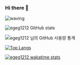 ### Hi there 👋

<!--
**EGEG1212/egeg1212** is a ✨ _special_ ✨ repository because its `README.md` (this file) appears on your GitHub profile.

Here are some ideas to get you started:

- 🔭 I’m currently working on ...
- 🌱 I’m currently learning ...
- 👯 I’m looking to collaborate on ...
- 🤔 I’m looking for help with ...
- 💬 Ask me about ...
- 📫 How to reach me: ...
- 😄 Pronouns: ...
- ⚡ Fun fact: ...

REFERENCE <https://github.com/anuraghazra/github-readme-stats/blob/master/docs/readme_kr.md>
-->

<!-- ![header](https://capsule-render.vercel.app/api?type=wave&color=gradient&height=300&section=header&text=Hi there 👋&fontSize=90) -->
![waving](https://capsule-render.vercel.app/api?type=waving&height=200&text=Hello!&fontAlign=80&fontAlignY=40&color=gradient)


![egeg1212 GitHub stats](https://github-readme-stats.vercel.app/api?username=egeg1212&show_icons=true)

![egeg1212 님의 GitHub 사용량 통계](https://github-readme-stats.vercel.app/api?username=egeg1212&bg_color=30,e96443,904e95&title_color=fff&text_color=fff)


[![Top Langs](https://github-readme-stats.vercel.app/api/top-langs/?username=egeg1212&bg_color=30,dd6efb,0cbbff&title_color=fff&text_color=fff)](https://github.com/egeg1212/github-readme-stats)

[![egeg1212 wakatime stats](https://github-readme-stats.vercel.app/api/wakatime?username=egeg1212
)](https://github.com/egeg1212/github-readme-stats)








